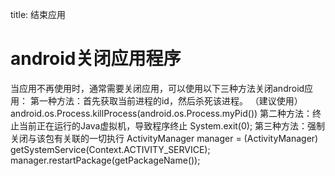 title: 结束应用 

#  android关闭应用程序 

当应用不再使用时，通常需要关闭应用，可以使用以下三种方法关闭android应用：
第一种方法：首先获取当前进程的id，然后杀死该进程。 （建议使用）
android.os.Process.killProcess(android.os.Process.myPid())
第二种方法：终止当前正在运行的Java虚拟机，导致程序终止
System.exit(0);
第三种方法：强制关闭与该包有关联的一切执行
ActivityManager manager = (ActivityManager) getSystemService(Context.ACTIVITY_SERVICE);
manager.restartPackage(getPackageName());
<uses-permission android:name=“android.permission.RESTART_PACKAGES” />